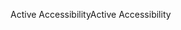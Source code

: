 <span data-ttu-id="05695-101">Active Accessibility</span><span class="sxs-lookup"><span data-stu-id="05695-101">Active Accessibility</span></span>